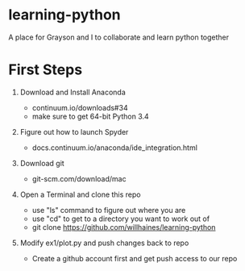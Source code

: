 # learning-python
A place for Grayson and I to collaborate and learn python together

First Steps
===========

1. Download and Install Anaconda
    - continuum.io/downloads#34
    - make sure to get 64-bit Python 3.4

2. Figure out how to launch Spyder
    - docs.continuum.io/anaconda/ide_integration.html

3. Download git
    - git-scm.com/download/mac

4. Open a Terminal and clone this repo
    - use "ls" command to figure out where you are
    - use "cd" to get to a directory you want to work out of
    - git clone https://github.com/willhaines/learning-python

5. Modify ex1/plot.py and push changes back to repo
    - Create a github account first and get push access to our repo
